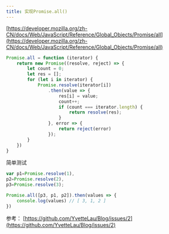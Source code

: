 ```yaml
---
title: 实现Promise.all()
---
```


[https://developer.mozilla.org/zh-CN/docs/Web/JavaScript/Reference/Global_Objects/Promise/all](https://developer.mozilla.org/zh-CN/docs/Web/JavaScript/Reference/Global_Objects/Promise/all)


```js
Promise.all = function (iterator) {
    return new Promise((resolve, reject) => {
        let count = 0;
        let res = [];
        for (let i in iterator) {
            Promise.resolve(iterator[i])
                .then(value => {
                    res[i] = value;
                    count++;
                    if (count === iterator.length) {
                        return resolve(res);
                    }
                }, error => {
                    return reject(error)
                });
        }
    })
}
```
简单测试
```js
var p1=Promise.resolve(1),
p2=Promise.resolve(2),
p3=Promise.resolve(3);

Promise.all([p3, p1, p2]).then(values => {
    console.log(values) // [ 3, 1, 2 ]
})
```

参考：
[https://github.com/YvetteLau/Blog/issues/2](https://github.com/YvetteLau/Blog/issues/2)
